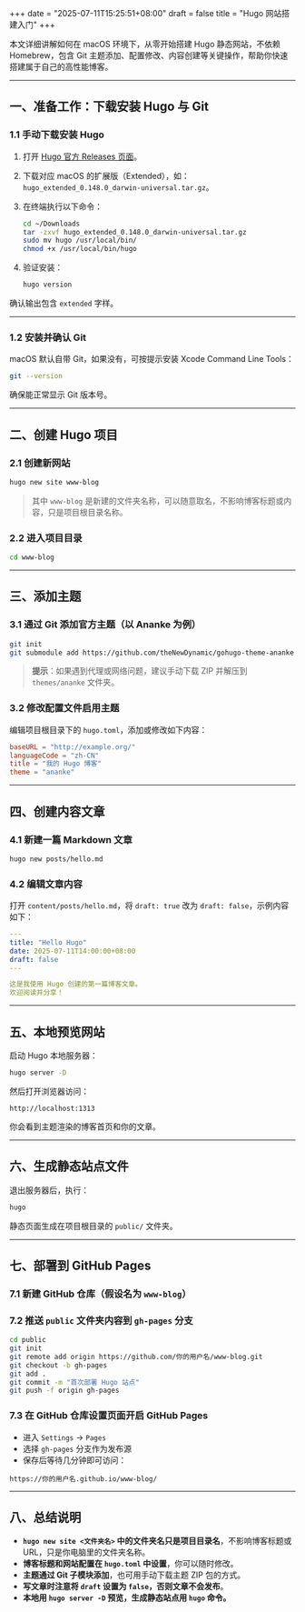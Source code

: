+++
date = "2025-07-11T15:25:51+08:00"
draft = false
title = "Hugo 网站搭建入门"
+++

本文详细讲解如何在 macOS 环境下，从零开始搭建 Hugo 静态网站，不依赖 Homebrew，包含 Git 主题添加、配置修改、内容创建等关键操作，帮助你快速搭建属于自己的高性能博客。

---

## 一、准备工作：下载安装 Hugo 与 Git

### 1.1 手动下载安装 Hugo

1. 打开 [Hugo 官方 Releases 页面](https://github.com/gohugoio/hugo/releases)。
2. 下载对应 macOS 的扩展版（Extended），如：
   `hugo_extended_0.148.0_darwin-universal.tar.gz`。
3. 在终端执行以下命令：
   
   ```bash
   cd ~/Downloads
   tar -zxvf hugo_extended_0.148.0_darwin-universal.tar.gz
   sudo mv hugo /usr/local/bin/
   chmod +x /usr/local/bin/hugo
   ```

4. 验证安装：
   ```bash
   hugo version
   ```

确认输出包含 `extended` 字样。

---

### 1.2 安装并确认 Git

macOS 默认自带 Git，如果没有，可按提示安装 Xcode Command Line Tools：

```bash
git --version
```

确保能正常显示 Git 版本号。

---

## 二、创建 Hugo 项目

### 2.1 创建新网站

```bash
hugo new site www-blog
```

> 其中 `www-blog` 是新建的文件夹名称，可以随意取名，不影响博客标题或内容，只是项目根目录名称。

### 2.2 进入项目目录

```bash
cd www-blog
```

---

## 三、添加主题

### 3.1 通过 Git 添加官方主题（以 Ananke 为例）

```bash
git init
git submodule add https://github.com/theNewDynamic/gohugo-theme-ananke.git themes/ananke
```

> **提示**：如果遇到代理或网络问题，建议手动下载 ZIP 并解压到 `themes/ananke` 文件夹。

### 3.2 修改配置文件启用主题

编辑项目根目录下的 `hugo.toml`，添加或修改如下内容：

```toml
baseURL = "http://example.org/"
languageCode = "zh-CN"
title = "我的 Hugo 博客"
theme = "ananke"
```

---

## 四、创建内容文章

### 4.1 新建一篇 Markdown 文章

```bash
hugo new posts/hello.md
```

### 4.2 编辑文章内容

打开 `content/posts/hello.md`，将 `draft: true` 改为 `draft: false`，示例内容如下：

```yaml
---
title: "Hello Hugo"
date: 2025-07-11T14:00:00+08:00
draft: false
---

这是我使用 Hugo 创建的第一篇博客文章。  
欢迎阅读并分享！
```

---

## 五、本地预览网站

启动 Hugo 本地服务器：

```bash
hugo server -D
```

然后打开浏览器访问：

```
http://localhost:1313
```

你会看到主题渲染的博客首页和你的文章。

---

## 六、生成静态站点文件

退出服务器后，执行：

```bash
hugo
```

静态页面生成在项目根目录的 `public/` 文件夹。

---

## 七、部署到 GitHub Pages

### 7.1 新建 GitHub 仓库（假设名为 `www-blog`）

### 7.2 推送 `public` 文件夹内容到 `gh-pages` 分支

```bash
cd public
git init
git remote add origin https://github.com/你的用户名/www-blog.git
git checkout -b gh-pages
git add .
git commit -m "首次部署 Hugo 站点"
git push -f origin gh-pages
```

### 7.3 在 GitHub 仓库设置页面开启 GitHub Pages

* 进入 `Settings` → `Pages`
* 选择 `gh-pages` 分支作为发布源
* 保存后等待几分钟即可访问：

```
https://你的用户名.github.io/www-blog/
```

---

## 八、总结说明

* **`hugo new site <文件夹名>` 中的文件夹名只是项目目录名**，不影响博客标题或 URL，只是你电脑里的文件夹名称。
* **博客标题和网站配置在 `hugo.toml` 中设置**，你可以随时修改。
* **主题通过 Git 子模块添加**，也可用手动下载主题 ZIP 包的方式。
* **写文章时注意将 `draft` 设置为 `false`，否则文章不会发布**。
* **本地用 `hugo server -D` 预览，生成静态站点用 `hugo` 命令。**

